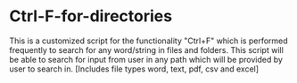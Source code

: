 # Ctrl-F-for-directories
This is a customized script for the functionality "Ctrl+F" which is performed frequently to search for any word/string in files and folders. This script will be able to search for input from user in any path which will be provided by user to search in. [Includes file types word, text, pdf, csv and excel]
